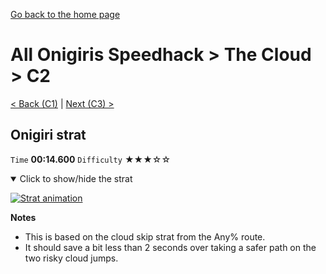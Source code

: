 [Go back to the home page](https://github.com/Doublevil/scbspeedrun)

# All Onigiris Speedhack > The Cloud > C2

[< Back (C1)](https://github.com/Doublevil/scbspeedrun/blob/main/levels/arb_sh/C/C1.md) | [Next (C3) >](https://github.com/Doublevil/scbspeedrun/blob/main/levels/arb_sh/C/C3.md)

## Onigiri strat

`Time` **00:14.600** `Difficulty` ★★★☆☆
<details open>
  <summary>Click to show/hide the strat</summary>

  [![Strat animation](https://github.com/Doublevil/scbspeedrun/blob/main/media/levels/C/C2_Onigiri.webp)](https://github.com/Doublevil/scbspeedrun/blob/main/media/levels/C/C2_Onigiri.mp4?raw=true)

  **Notes**
  - This is based on the cloud skip strat from the Any% route.
  - It should save a bit less than 2 seconds over taking a safer path on the two risky cloud jumps.
</details>
